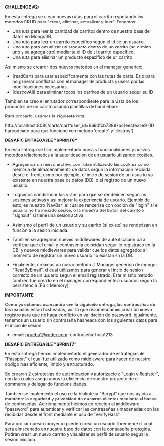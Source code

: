 **CHALLENGE #2:**

En esta entrega se crean nuevas rutas para el carrito respetando los metodos CRUD para "crear, eliminar, actualizar y leer".
Tenemos:

- Una ruta para leer la cantidad de carritos dentro de nuestra base de datos en MongoDB.
- Una ruta para leer un carrito especifico segun el id de un usuario.
- Una ruta para actualizar un producto dentro de un carrito (se elimina uno y se agrega otro) mediante el ID de el carrito especifico.
- Una ruta para eliminar un producto especifico de un carrito

Asi mismo se crearon dos nuevos metodos en el manager generico:

- (readCart) para usar especificamente con las rutas de carts. Esto para no generar conflictos con el manager de products y users por las modificaciones necesarias.
- (destroyAll) para eliminar todos los carritos de un usuario segun su ID

Tambien se creo el enrutador correspondiente para la vista de los productos de un carrito usando plantillas de handlebars

Para probarlo, usamos la siguiente ruta:

http://localhost:8080/carts/cart?user_id=6660fcb73892bc1eecfeabe9 (ID harcodeado para que funcione con metodo 'create' y 'destroy')

**DESAFIO ENTREGABLE "SPRINT6"**

En esta entrega se han implementado nuevas funcionalidades y nuevos metodos relacionados a la autenticacion de un usuario utilzando cookies.

- Agregamos un nuevo archivo con rutas utilizando las cookies como memoria de almacenamiento de datos segun la informacion recibida desde el front, como por ejemplo, el inicio de sesion de un usuario ya existente en nuestra base de datos (DB), o el registro de un nuevo usuario.

- Logramos condicionar las vistas para que se rendericen segun las sesiones activas y asi mejorar la experiencia de usuario. Ejemplo de esto, es nuestro 'NavBar' el cual se renderiza con opcion de "login" si el usuario no ha iniciado sesion, o la muestra del boton del carrito o "signout" si tiene una sesion activa.

- Asimismo el perfil de un usuario y su carrito (si existe) se renderizan en funcion a la sesion iniciada.

- Tambien se agregaron nuevos middlewares de autenticacion para verificar que el email y contrasenia coincidan segun lo registrado en la DB, y nuevos middlewares para validar que los datos agregados al momento de registrar un nuevo usuario no existan en la DB.

- Finalmente, creamos un nuevo metodo al Manager generico de mongo: "ReadByEmail", el cual utilizamos para generar el incio de sesion correcto de un usuario segun el email registrado. Este mismo metodo tambien fue creado en el manager correspondiente a usuarios segun la persistencia (FS o Memory)

**IMPORTANTE**

Como ya estamos avanzando con la siguiente entrega, las contraseñas de los usuarios estan hasheadas, por lo que recomendamos crear un nuevo registro para que no haga conflicto en validacion de password. igualmente, tenemos un usuario sin contraseña hasheada con los siguientes datos para el inicio de sesion:

- email: prueba1@coder.com
  -contraseña: hola1213

**DESAFIO ENTREGABLE "SPRINT7"**

En esta entrega hemos implementado el generador de estrategias de "Passport" el cual fue utilizado como middleware para hacer de nuestro codigo mas eficiente, limpio y estructurado.

Se crearon 2 estrategias de autenticacion y autorizacion: "Login y Register", con las cuales aseguramos la eficiencia de nuestro proyecto de e-commerce y delegando funcionalidades.

Tambien se implemento el uso de la biblioteca "Bcrypt" que nos ayuda a mantener la seguridad y privacidad de nuestros clientes mediante el haseo de contraseñas. Adicionalmente hicimos correccion al middleware "password" para autenticar y verificar las contraseñas almacenadas con las recibidas desde el front mediante el uso de "VerifyHash".

Para probar nuestro proyecto pueden crear un usuario libremente el cual sera almacenado en nuestra base de datos con la contraseña protegida. Podran crear un nuevo carrito y visualizar su perfil de usuario segun la sesion iniciada.
